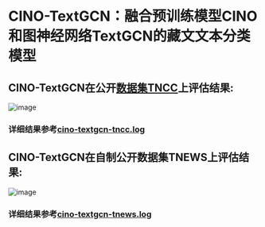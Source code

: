 # CINO-TextGCN：融合预训练模型CINO和图神经网络TextGCN的藏文文本分类模型
## CINO-TextGCN在公开[数据集TNCC](https://github.com/FudanNLP/Tibetan-Classification)上评估结果:
![image](https://user-images.githubusercontent.com/16609877/193799376-8c917cb7-613f-4592-b07f-23b9cc4788d6.png)
### 详细结果参考[cino-textgcn-tncc.log](https://github.com/LG2016/CINO-TextGCN/blob/main/cino-textgcn-tncc.log)
## CINO-TextGCN在自制公开数据集TNEWS上评估结果:
![image](https://user-images.githubusercontent.com/16609877/193799466-6dcdc284-0ca3-44bb-9dc0-9a925bcd4213.png)
### 详细结果参考[cino-textgcn-tnews.log](https://github.com/LG2016/CINO-TextGCN/blob/main/cino-textgcn-tnews.log)
